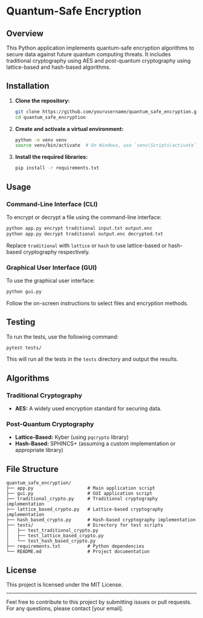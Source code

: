 

# Quantum-Safe Encryption

## Overview
This Python application implements quantum-safe encryption algorithms to secure data against future quantum computing threats. It includes traditional cryptography using AES and post-quantum cryptography using lattice-based and hash-based algorithms.

## Installation

1. **Clone the repository:**

    ```bash
    git clone https://github.com/yourusername/quantum_safe_encryption.git
    cd quantum_safe_encryption
    ```

2. **Create and activate a virtual environment:**

    ```bash
    python -m venv venv
    source venv/bin/activate  # On Windows, use `venv\Scripts\activate`
    ```

3. **Install the required libraries:**

    ```bash
    pip install -r requirements.txt
    ```

## Usage

### Command-Line Interface (CLI)

To encrypt or decrypt a file using the command-line interface:

```bash
python app.py encrypt traditional input.txt output.enc
python app.py decrypt traditional output.enc decrypted.txt
```

Replace `traditional` with `lattice` or `hash` to use lattice-based or hash-based cryptography respectively.

### Graphical User Interface (GUI)

To use the graphical user interface:

```bash
python gui.py
```

Follow the on-screen instructions to select files and encryption methods.

## Testing

To run the tests, use the following command:

```bash
pytest tests/
```

This will run all the tests in the `tests` directory and output the results.

## Algorithms

### Traditional Cryptography
- **AES:** A widely used encryption standard for securing data.

### Post-Quantum Cryptography
- **Lattice-Based:** Kyber (using `pqcrypto` library)
- **Hash-Based:** SPHINCS+ (assuming a custom implementation or appropriate library)

## File Structure

```
quantum_safe_encryption/
├── app.py                    # Main application script
├── gui.py                    # GUI application script
├── traditional_crypto.py     # Traditional cryptography implementation
├── lattice_based_crypto.py   # Lattice-based cryptography implementation
├── hash_based_crypto.py      # Hash-based cryptography implementation
├── tests/                    # Directory for test scripts
│   ├── test_traditional_crypto.py
│   ├── test_lattice_based_crypto.py
│   └── test_hash_based_crypto.py
├── requirements.txt          # Python dependencies
└── README.md                 # Project documentation
```

## License

This project is licensed under the MIT License.

---

Feel free to contribute to this project by submitting issues or pull requests. For any questions, please contact [your email].

```

